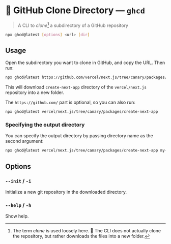 # 📂 GitHub Clone Directory — `ghcd`

> A CLI to _clone_[^1] a subdirectory of a GitHub repository

```sh
npx ghcd@latest [options] <url> [dir]
```

## Usage

Open the subdirectory you want to clone in GitHub, and copy the URL. Then run:

```sh
npx ghcd@latest https://github.com/vercel/next.js/tree/canary/packages/create-next-app
```

This will download `create-next-app` directory of the `vercel/next.js` repository into a new folder.

The `https://github.com/` part is optional, so you can also run:

```sh
npx ghcd@latest vercel/next.js/tree/canary/packages/create-next-app
```

### Specifying the output directory

You can specify the output directory by passing directory name as the second argument:

```sh
npx ghcd@latest vercel/next.js/tree/canary/packages/create-next-app my-copy-of-create-next-app
```

## Options

### `--init` / `-i`

Initialize a new git repository in the downloaded directory.

[^1]: The term _clone_ is used loosely here. 🫣 The CLI does not actually clone the repository, but rather downloads the files into a new folder.

### `--help` / `-h`

Show help.
